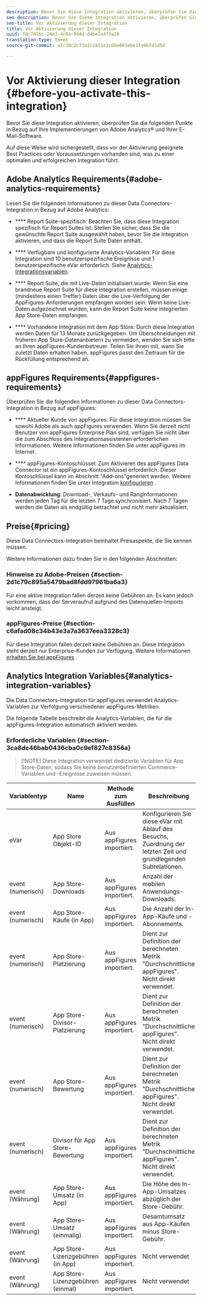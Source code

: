 ```yaml
---
description: Bevor Sie diese Integration aktivieren, überprüfen Sie die folgenden Punkte in Bezug auf Ihre Implementierungen von Adobe Analytics® und Ihrer E-Mail-Software.
seo-description: Bevor Sie diese Integration aktivieren, überprüfen Sie die folgenden Punkte in Bezug auf Ihre Implementierungen von Adobe Analytics® und Ihrer E-Mail-Software.
seo-title: Vor Aktivierung dieser Integration
title: Vor Aktivierung dieser Integration
uuid: fdc762bc-24e3-4c0a-904d-d4be2a4f3a20
translation-type: tm+mt
source-git-commit: a2c38c2cf3a2c1451e2c60e003ebe1fa9bfd145d

---
```



# Vor Aktivierung dieser Integration {#before-you-activate-this-integration}

Bevor Sie diese Integration aktivieren, überprüfen Sie die folgenden Punkte in Bezug auf Ihre Implementierungen von Adobe Analytics® und Ihrer E-Mail-Software.

Auf diese Weise wird sichergestellt, dass vor der Aktivierung geeignete Best Practices oder Voraussetzungen vorhanden sind, was zu einer optimalen und erfolgreichen Integration führt.

## Adobe Analytics Requirements{#adobe-analytics-requirements}

Lesen Sie die folgenden Informationen zu dieser Data Connectors-Integration in Bezug auf Adobe Analytics:

* **** Report Suite-spezifisch: Beachten Sie, dass diese Integration spezifisch für Report Suites ist. Stellen Sie sicher, dass Sie die gewünschte Report Suite ausgewählt haben, bevor Sie die Integration aktivieren, und dass die Report Suite Daten enthält.
* **** Verfügbare und konfigurierte Analytics-Variablen: Für diese Integration sind 10 benutzerspezifische Ereignisse und 1 benutzerspezifische eVar erforderlich. Siehe [Analytics-Integrationsvariablen](appfigures-before-activation.md#analytics-integration-variables).

* **** Report Suite, die mit Live-Daten initialisiert wurde: Wenn Sie eine brandneue Report Suite für diese Integration erstellen, müssen einige (mindestens einen Treffer) Daten über die Live-Verfolgung der AppFigures-Anforderungen empfangen worden sein. Wenn keine Live-Daten aufgezeichnet wurden, kann die Report Suite keine integrierten App Store-Daten empfangen.

* **** Vorhandene Integration mit dem App Store: Durch diese Integration werden Daten für 13 Monate zurückgegeben. Um Überschneidungen mit früheren App Store-Datenanbietern zu vermeiden, wenden Sie sich bitte an Ihren appFigures-Kundenbetreuer. Teilen Sie ihnen mit, wann Sie zuletzt Daten erhalten haben. appFigures passt den Zeitraum für die Rückfüllung entsprechend an.

## appFigures Requirements{#appfigures-requirements}

Überprüfen Sie die folgenden Informationen zu dieser Data Connectors-Integration in Bezug auf appFigures:

* **** Aktueller Kunde von appFigures: Für diese Integration müssen Sie sowohl Adobe als auch appFigures verwenden. Wenn Sie derzeit nicht Benutzer von appFigures Enterprise Plan sind, verfügen Sie nicht über die zum Abschluss des Integrationsassistenten erforderlichen Informationen. Weitere Informationen finden Sie unter appFigures im Internet.
* **** appFigures-Kontoschlüssel: Zum Aktivieren des appFigures Data Connector ist ein appFigures-Kontoschlüssel erforderlich. Dieser Kontoschlüssel kann im Abschnitt "Add-ons"generiert werden. Weitere Informationen finden Sie unter Integration [konfigurieren](../appfigures-overview/t-appfigures-integration.md) .

* **Datenabwicklung**: Download-, Verkaufs- und Ranginformationen werden jeden Tag für die letzten 7 Tage synchronisiert. Nach 7 Tagen werden die Daten als endgültig betrachtet und nicht mehr aktualisiert.

## Preise{#pricing}

Diese Data Connectors-Integration beinhaltet Preisaspekte, die Sie kennen müssen.

Weitere Informationen dazu finden Sie in den folgenden Abschnitten:

### Hinweise zu Adobe-Preisen {#section-2d1c79c895a5479bad8fdd97961ba6a3}

Für eine aktive Integration fallen derzeit keine Gebühren an. Es kann jedoch vorkommen, dass der Serveraufruf aufgrund des Datenquellen-Imports leicht ansteigt.

### appFigures-Preise {#section-c6afad08c34b43e3a7a3637eea3328c3}

Für diese Integration fallen derzeit keine Gebühren an. Diese Integration steht derzeit nur Enterprise-Kunden zur Verfügung. Weitere Informationen [erhalten Sie bei appFigures](https://appfigures.com/support/contact) .

## Analytics Integration Variables{#analytics-integration-variables}

Die Data Connectors-Integration für appFigures verwendet Analytics-Variablen zur Verfolgung verschiedener appFigures-Metriken.

Die folgende Tabelle beschreibt die Analytics-Variablen, die für die appFigures-Integration automatisch aktiviert werden.

### Erforderliche Variablen {#section-3ca8dc46bab0436cba0c9ef827c8356a}

> [!NOTE] Diese Integration verwendet dedizierte Variablen für App Store-Daten, sodass Sie keine benutzerdefinierten Commerce-Variablen und -Ereignisse zuweisen müssen.

| Variablentyp | Name | Methode zum Ausfüllen | Beschreibung |
|---|---|---|---|
| eVar | App Store Objekt-ID | Aus appFigures importiert. | Konfigurieren Sie diese eVar mit Ablauf des Besuchs, Zuordnung der letzten Zeit und grundlegenden Subrelationen. |
| event (numerisch) | App Store-Downloads | Aus appFigures importiert. | Anzahl der mobilen Anwendungs-Downloads. |
| event (numerisch) | App Store-Käufe (in App) | Aus appFigures importiert. | Die Anzahl der In-App-Käufe und -Abonnements. |
| event (numerisch) | App Store-Platzierung | Aus appFigures importiert. | Dient zur Definition der berechneten Metrik "Durchschnittliche appFigures". Nicht direkt verwendet. |
| event (numerisch) | App Store-Divisor-Platzierung | Aus appFigures importiert. | Dient zur Definition der berechneten Metrik "Durchschnittliche appFigures". Nicht direkt verwendet. |
| event (numerisch) | App Store-Bewertung | Aus appFigures importiert. | Dient zur Definition der berechneten Metrik "Durchschnittliche appFigures". Nicht direkt verwendet. |
| event (numerisch) | Divisor für App Store-Bewertung | Aus appFigures importiert. | Dient zur Definition der berechneten Metrik "Durchschnittliche appFigures". Nicht direkt verwendet. |
| event (Währung) | App Store-Umsatz (in App) | Aus appFigures importiert. | Die Höhe des In-App-Umsatzes abzüglich der Store-Gebühr. |
| event (Währung) | App Store-Umsatz (einmalig) | Aus appFigures importiert. | Gesamtumsatz aus App-Käufen minus Store-Gebühr. |
| event (Währung) | App Store-Lizenzgebühren (in App) | Aus appFigures importiert. | Nicht verwendet |
| event (Währung) | App Store-Lizenzgebühren (einmal) | Aus appFigures importiert. | Nicht verwendet |

